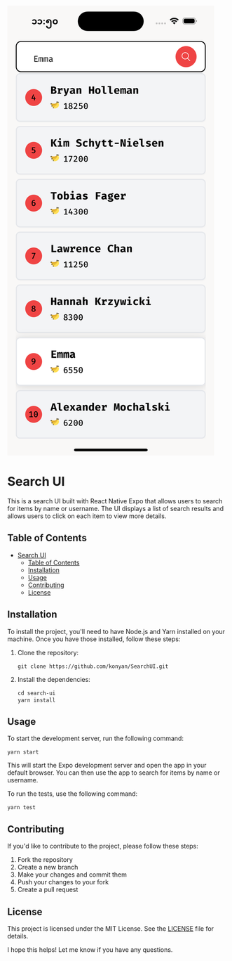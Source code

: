 ![alt text](/assets/homescreen.png)

# Search UI

This is a search UI built with React Native Expo that allows users to search for items by name or username. The UI displays a list of search results and allows users to click on each item to view more details.

## Table of Contents

- [Search UI](#search-ui)
  - [Table of Contents](#table-of-contents)
  - [Installation](#installation)
  - [Usage](#usage)
  - [Contributing](#contributing)
  - [License](#license)

## Installation

To install the project, you'll need to have Node.js and Yarn installed on your machine. Once you have those installed, follow these steps:

1. Clone the repository:

   ```
   git clone https://github.com/konyan/SearchUI.git
   ```

2. Install the dependencies:

   ```
   cd search-ui
   yarn install
   ```

## Usage

To start the development server, run the following command:

```
yarn start
```

This will start the Expo development server and open the app in your default browser. You can then use the app to search for items by name or username.

To run the tests, use the following command:

```
yarn test
```

## Contributing

If you'd like to contribute to the project, please follow these steps:

1. Fork the repository
2. Create a new branch
3. Make your changes and commit them
4. Push your changes to your fork
5. Create a pull request

## License

This project is licensed under the MIT License. See the [LICENSE](LICENSE) file for details.

I hope this helps! Let me know if you have any questions.

